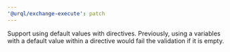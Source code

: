 ```yaml
---
'@urql/exchange-execute': patch
---
```


Support using default values with directives. Previously, using a variables with a default value within a directive would fail the validation if it is empty.
